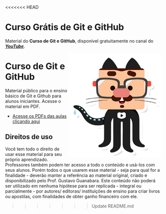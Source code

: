 <<<<<<< HEAD

# Curso Grátis de Git e GitHub

Material do **Curso de Git e GitHub**, disponível gratuitamente no canal do [**_YouTube_**](https://www.youtube.com/watch?v=xEKo29OWILE&list=PLHz_AreHm4dm7ZULPAmadvNhH6vk9oNZA).

<img src="imagens/mascote.png" align="right" width="300">

# Curso de Git e GitHub

Material público para o ensino básico de Git e Github para alunos iniciantes. Acesse o material em PDF.

- [Acesse os PDFs das aulas clicando aqui](https://github.com/gustavoguanabara/git-github/tree/master/slides-aulas)

## Direitos de uso

Você tem todo o direito de usar esse material para seu próprio aprendizado. Professores também podem ter acesso a todo o conteúdo e usá-los com seus alunos. Porém todos o que usarem esse material - seja para qual for a finalidade - deverão manter a referência ao material original, criado e disponibilizado pelo Prof. Gustavo Guanabara. Este conteúdo não poderá ser utilizado em nenhuma hipótese para ser replicada - integral ou parcialmente - por autores/ editoras/ instituições de ensino para criar livros ou apostilas, com finalidades de obter ganho financeiro com ele.

> > > > > > > Update README.md
